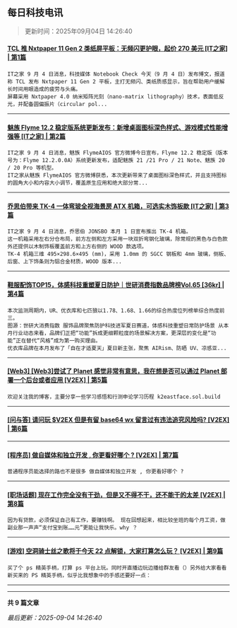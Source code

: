 ## 每日科技电讯

> 更新时间：2025年09月04日 14:26:40

#### [TCL 推 Nxtpaper 11 Gen 2 类纸屏平板：无频闪更护眼，起价 270 美元 [IT之家] | 第1篇](https://www.ithome.com/0/880/344.htm)

	IT之家 9 月 4 日消息，科技媒体 Notebook Check 今天（9 月 4 日）发布博文，报道称 TCL 发布 Nxtpaper 11 Gen 2 平板，主打无频闪、类纸质感显示，旨在帮助用户缓解长时间用眼造成的疲劳与头痛。
	屏幕采用 Nxtpaper 4.0 纳米矩阵光刻（nano-matrix lithography）技术，表面低反光，并配备圆偏振片（circular pol...

---



#### [魅族 Flyme 12.2 稳定版系统更新发布：新增桌面图标深色样式、游戏模式性能增强等 [IT之家] | 第2篇](https://www.ithome.com/0/880/341.htm)

	IT之家 9 月 4 日消息，魅族 FlymeAIOS 官方微博今日宣布，Flyme 12.2 稳定版（版本号为：Flyme 12.2.0.0A）系统更新发布，适配魅族 21 /21 Pro / 21 Note、魅族 20 / 20 Pro 等机型。
	IT之家从魅族 FlymeAIOS 官方微博获悉，本次更新带来了桌面图标深色样式，并且支持图标的圆角大小和内容大小调节，覆盖原生应用和绝大部分常...

---



#### [乔思伯带来 TK-4 一体弯玻全视海景房 ATX 机箱，可选实木饰板款 [IT之家] | 第3篇](https://www.ithome.com/0/880/333.htm)

	IT之家 9 月 4 日消息，乔思伯 JONSBO 本月 1 日宣布推出 TK-4 机箱。
	这一机箱采用左右分仓布局，前方左侧和左方采用一块双折弯钢化玻璃，除常规的黑色与白色款外还提供以木制饰板覆盖前方和上方右侧的 WOOD 款选项。
	TK-4 机箱三维 495×298.6×495 (mm)，采用 1.0mm 的 SGCC 钢板和 4mm 玻璃，侧板、后窗、上下饰条则为铝合金材质，WOOD 版本...

---



#### [鞋服配饰TOP15，体感科技重塑夏日防护｜世研消费指数品牌榜Vol.65 [36kr] | 第4篇](https://36kr.com/p/3452017135883656?f=rss)

	本次监测周期内，UR、优衣库和七匹狼以1.78、1.68、1.66的综合热度位列榜单综合热度前三。
	图源：世研大消费指数 服饰品牌聚焦防护科技进军夏日赛道，体感科技重塑日常防护场景 从本月行业动态来看，品牌们正把“功能”拆成更细颗粒度的场景解决方案，更深层的变化是“功能”正在替代“风格”成为第一购买理由。
	优衣库品牌在本月发布了「自在才适夏天」夏日新主张，聚焦 AIRism、防晒 UV、凉感亚...

---



#### [\[Web3\] \[Web3\]尝试了 Planet 感觉非常有意思，我在想是否可以通过 Planet 部署一个后台或者应用 [V2EX] | 第5篇](https://www.v2ex.com/t/1157066#reply0)

	欢迎关注我的博客，主要分享一些学习感悟和行测申论学习历程 k2eastface.sol.build

---



#### [\[问与答\] 请问玩 $V2EX 但是有留 base64 wx 留言过有违法追究风险吗? [V2EX] | 第6篇](https://www.v2ex.com/t/1157065#reply0)

---



#### [\[程序员\] 做自媒体和独立开发 , 你更看好哪个 ? [V2EX] | 第7篇](https://www.v2ex.com/t/1157064#reply0)

	普通程序员能选择的路也不是很多 做自媒体和独立开发 , 你更看好哪个 ?

---



#### [\[职场话题\] 现在工作完全没有干劲，但是又不得不干，还不能干的太差 [V2EX] | 第8篇](https://www.v2ex.com/t/1157063#reply0)

	因为有贷款，必须保证自己有工作，要赚钱啊。 现在回想起来，相比较坐班的每个月工资，做副业那一声声“支付宝到账……元”更能让我快乐。why ？

---



#### [\[游戏\] 空洞骑士丝之歌将于今天 22 点解锁，大家打算怎么玩？ [V2EX] | 第9篇](https://www.v2ex.com/t/1157062#reply1)

	买了个 ps 精英手柄，打算 ps 平台上玩。同时开直播边玩边播给群友看（）另外给大家看看新买来的 PS 精英手柄，似乎比我想象中的手感还要好一点：

---




---

**共 9 篇文章**

*最后更新：2025-09-04 14:26:40*
